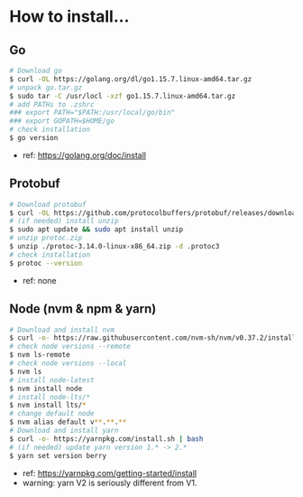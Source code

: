 # How to install...

## Go

```bash
# Download go
$ curl -OL https://golang.org/dl/go1.15.7.linux-amd64.tar.gz
# unpack go.tar.gz
$ sudo tar -C /usr/locl -xzf go1.15.7.linux-amd64.tar.gz
# add PATHs to .zshrc
### export PATH="$PATH:/usr/local/go/bin"
### export GOPATH=$HOME/go
# check installation
$ go version
```

- ref: <https://golang.org/doc/install>

## Protobuf

```bash
# Download protobuf
$ curl -OL https://github.com/protocolbuffers/protobuf/releases/download/v3.14.0/protoc-3.14.0-linux-x86_64.zip
# (if needed) install unzip
$ sudo apt update && sudo apt install unzip
# unzip protoc.zip
$ unzip ./protoc-3.14.0-linux-x86_64.zip -d .protoc3
# check installation
$ protoc --version
```

- ref: none

## Node (nvm & npm & yarn)

```bash
# Download and install nvm
$ curl -o- https://raw.githubusercontent.com/nvm-sh/nvm/v0.37.2/install.sh | bash
# check node versions --remote
$ nvm ls-remote
# check node versions --local
$ nvm ls
# install node-latest
$ nvm install node
# install node-lts/*
$ nvm install lts/*
# change default node
$ nvm alias default v**.**.**
# Download and install yarn
$ curl -o- https://yarnpkg.com/install.sh | bash
# (if needed) update yarn version 1.* -> 2.*
$ yarn set version berry
```

- ref: <https://yarnpkg.com/getting-started/install>
- warning: yarn V2 is seriously different from V1.

